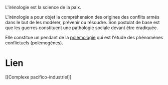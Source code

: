 L'irénologie est la science de la paix. 

L'irénologie a pour objet la compréhension des origines des conflits armés dans le but de les modérer, prévenir ou résoudre. Son postulat de base est que les guerres constituent une pathologie sociale devant être éradiquée.

Elle constitue un pendant de la [polémologie](https://fr.wikipedia.org/wiki/Pol%C3%A9mologie "Polémologie") qui est l'étude des phénomènes conflictuels (polémogènes).

# Lien

[[Complexe pacifico-industriel]]